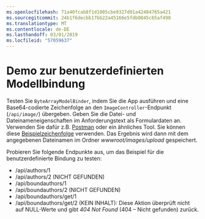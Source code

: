 ```yaml
---
ms.openlocfilehash: 71a40fcab8f1d1005cbe9327d01a42484765a421
ms.sourcegitcommit: 24b1f6decbb17bb22a45166e5fdb0845c65af498
ms.translationtype: MT
ms.contentlocale: de-DE
ms.lasthandoff: 03/01/2019
ms.locfileid: "57059637"
---
```

# <a name="custom-model-binding-demo"></a>Demo zur benutzerdefinierten Modellbindung

Testen Sie `ByteArrayModelBinder`, indem Sie die App ausführen und eine Base64-codierte Zeichenfolge an den `ImageController`-Endpunkt (`/api/image/`) übergeben. Geben Sie die Datei- und Dateinameneigenschaften im Anforderungstext als Formulardaten an. Verwenden Sie dafür z.B. [Postman](https://www.getpostman.com/) oder ein ähnliches Tool. Sie können diese [Beispielzeichenfolge](Base64String.txt) verwenden. Das Ergebnis wird dann mit dem angegebenen Dateinamen im Ordner *wwwroot/images/upload* gespeichert.

Probieren Sie folgende Endpunkte aus, um das Beispiel für die benutzerdefinierte Bindung zu testen:

* /api/authors/1
* /api/authors/2 (NICHT GEFUNDEN)
* /api/boundauthors/1
* /api/boundauthors/2 (NICHT GEFUNDEN)
* /api/boundauthors/get/1
* /api/boundauthors/get/2 (KEIN INHALT): Diese Aktion überprüft nicht auf NULL-Werte und gibt *404 Not Found* (404 – Nicht gefunden) zurück.
